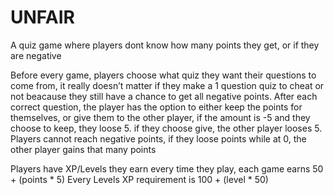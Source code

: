 # UNFAIR

A quiz game where players dont know how many points they get, or if they are negative

Before every game, players choose what quiz they want their questions to come from, it really doesn’t matter if they make a 1 question quiz to cheat or not beacause they still have a chance to get all negative points.
After each correct question, the player has the option to either keep the points for themselves, or give them to the other player, if the amount is -5 and they choose to keep, they loose 5. if they choose give, the other player looses 5.
Players cannot reach negative points, if they loose points while at 0, the other player gains that many points





Players have XP/Levels they earn every time they play, each game earns 50 + (points * 5)
Every Levels XP requirement is 100 + (level * 50)
